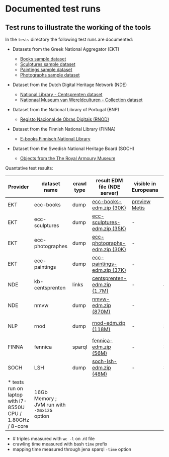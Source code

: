 # Documented test runs

## Test runs to illustrate the working of the tools

In the `tests` directory the following test runs are documented:

* Datasets from the Greek National Aggregator (EKT)
  
  * [Books sample dataset](./EKT/ecc-books)
  * [Sculptures sample dataset](./EKT/ecc-sculptures)
  * [Paintings sample dataset](./EKT/ecc-paintings)
  * [Photographs sample dataset](./EKT/ecc-photographs)

* Dataset from the Dutch Digital Heritage Network (NDE)

  * [National Library - Centsprenten dataset](./NDE/kb-centsprenten)
  * [Nationaal Museum van Wereldculturen - Collection dataset](./NDE/nmvw)

* Dataset from the National Library of Portugal (BNP)
  
  * [Registo Nacional de Obras Digitais (RNOD)](./NLP/bnp-rnod)

* Dataset from the Finnish National Library (FINNA)

  * [E-books Finnisch National Library](./FINNA)

* Dataset from the Swedish National Heritage Board (SOCH)

  * [Objects from the The Royal Armoury Museum](./SOCH)

Quantative test results:

Provider | dataset name | crawl type | result EDM file (NDE server) | visible in Europeana | # triples | size | crawling time (sec) | # crawled resources | mapping time (sec)
---------|--------------|------------|------------------------------|----------------------|-----------|------|---------------------|---------------------|-------------------
EKT | ecc-books | dump | [ecc-books-edm.zip (30K)](http://cclod.netwerkdigitaalerfgoed.nl/ecc-books-edm.zip) | [preview Metis](https://metis-preview-portal.eanadev.org/en/search?query=edm_datasetName%3A268_%2a) | 1416 | 420K | 26.87 | 1? | 0.387
EKT | ecc-sculptures | dump | [ecc-sculptures-edm.zip (35K)](http://cclod.netwerkdigitaalerfgoed.nl/ecc-sculptures-edm.zip) | - | 1152 | 366K | 25.98 | 1? | 0.367
EKT | ecc-photographes | dump | [ecc-photographs-edm.zip (30K)](http://cclod.netwerkdigitaalerfgoed.nl/ecc-photographs-edm.zip) | - | 1113 | 296K | 26.09 | 1? | 0.414
EKT | ecc-paintings | dump | [ecc-paintings-edm.zip (37K)](http://cclod.netwerkdigitaalerfgoed.nl/ecc-paintings-edm.zip) | - | 1136 | 370K | 25.75 | 1? | 0.372
NDE | kb-centsprenten | links | [centsprenten-edm.zip (1.7M)](http://cclod.netwerkdigitaalerfgoed.nl/centsprenten-edm.zip) | - | 41977 | 5.4M | 633.15 | 1255 | 3.44 |
NDE | nmvw | dump | [nmvw-edm.zip (870M)](http://cclod.netwerkdigitaalerfgoed.nl/nmvw-edm.zip) | - | 14.945.723 | 2.0 G | 108.28 | 1 | 531.4
NLP | rnod | dump | [rnod-edm.zip (118M)](http://cclod.netwerkdigitaalerfgoed.nl/rnod-edm.zip) | - | 3.030.649 | 390M | 175,7 | 1 | no conversion needed
FINNA | fennica | sparql | [fennica-edm.zip (56M)](http://cclod.netwerkdigitaalerfgoed.nl/fennica-edm.zip) | - | 33.967.718 | 4.4G | 24646 | 48216 | 281.13
SOCH | LSH | dump | [soch-lsh-edm.zip (48M)](http://cclod.netwerkdigitaalerfgoed.nl/soch-lsh-edm.zip) | - | 3.491.551 | 528M | 99.7 | 2 | 112.6
* tests run on laptop with i7-8550U CPU / 1.80GHz / 8-core | 16Gb Memory ; JVM run with `-Xmx12G` option

* \# triples measured  with `wc -l` on .nt file
* crawling time measured with bash `time` prefix
* mapping time measured through jena sparql `-time` option